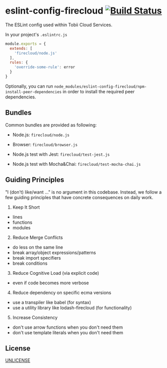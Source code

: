 # eslint-config-firecloud [![Build Status][2]][1]

The ESLint config used within Tobii Cloud Services.

In your project's `.eslintrc.js`

```js
module.exports = {
  extends: [
    'firecloud/node.js'
  ],
  rules: {
    'override-some-rule': error
  }
}
```

Optionally, you can run `node_modules/eslint-config-firecloud/npm-install-peer-dependencies`
in order to install the required peer dependencies.


## Bundles

Common bundles are provided as following:

- Node.js: `firecloud/node.js`
- Browser: `firecloud/browser.js`

- Node.js test with Jest: `firecloud/test-jest.js`
- Node.js test with Mocha&Chai: `firecloud/test-mocha-chai.js`


## Guiding Principles

"I (don't) like/want ..." is no argument in this codebase.
Instead, we follow a few guiding principles
that have concrete consequences on daily work.

1. Keep It Short
  * lines
  * functions
  * modules
2. Reduce Merge Conflicts
  * do less on the same line
  * break array/object expressions/patterns
  * break import specifiers
  * break conditions
3. Reduce Cognitive Load (via explicit code)
  * even if code becomes more verbose
4. Reduce dependency on specific ecma versions
  * use a transpiler like babel (for syntax)
  * use a utility library like lodash-firecloud (for functionality)
5. Increase Consistency
  * don't use arrow functions when you don't need them
  * don't use template literals when you don't need them


## License

[UNLICENSE](UNLICENSE)


  [1]: https://travis-ci.com/tobiipro/eslint-config-firecloud
  [2]: https://travis-ci.com/tobiipro/eslint-config-firecloud.svg?branch=master
